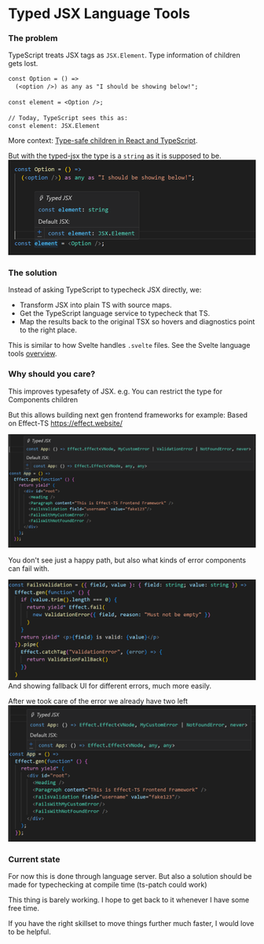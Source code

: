 # Typed JSX Language Tools

### The problem
TypeScript treats JSX tags as `JSX.Element`. Type information of children gets lost.

```tsx
const Option = () =>
  (<option />) as any as "I should be showing below!";

const element = <Option />;

// Today, TypeScript sees this as:
const element: JSX.Element
```
More context: [Type-safe children in React and TypeScript](https://www.totaltypescript.com/type-safe-children-in-react-and-typescript).


But with the typed-jsx the type is a `string` as it is supposed to be.
![test](images/option-typed-vs-default.png)

### The solution
Instead of asking TypeScript to typecheck JSX directly, we:
- Transform JSX into plain TS with source maps.
- Get the TypeScript language service to typecheck that TS.
- Map the results back to the original TSX so hovers and diagnostics point to the right place.

This is similar to how Svelte handles `.svelte` files. See the Svelte language tools [overview](https://github.com/sveltejs/language-tools/blob/master/docs/internal/overview.md).


### Why should you care?
This improves typesafety of JSX.
e.g. You can restrict the type for Components children

But this allows building next gen frontend frameworks
for example: Based on Effect-TS https://effect.website/

![Effect-TS-framework](images/app-global-errors.png)


You don't see just a happy path, but also what kinds of error components can fail with.


![show-fallback](images/catch-specific-error.png)
And showing fallback UI for different errors, much
more easily.

After we took care of the error we already have two left
![two-errors-left](images/app-after-catching-error.png)

### Current state
For now this is done through language server. But also a solution should be made
for typechecking at compile time (ts-patch could work)

This thing is barely working. I hope to get back to it whenever I have some free time.

If you have the right skillset to move things further much faster, I would love to be helpful.